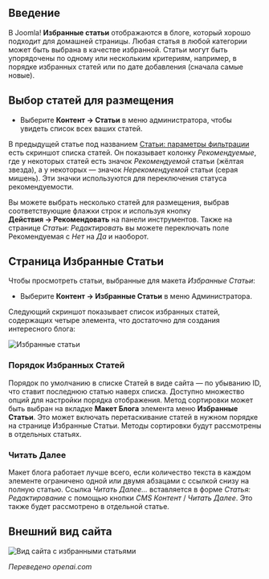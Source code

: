 <!-- Filename: J4.x:Featured_Articles / Display title: Статьи: Избранное  -->

## Введение

В Joomla! **Избранные статьи** отображаются в блоге, который хорошо подходит для домашней страницы. Любая статья в любой категории может быть выбрана в качестве избранной. Статьи могут быть упорядочены по одному или нескольким критериям, например, в порядке избранных статей или по дате добавления (сначала самые новые).  

## Выбор статей для размещения

- Выберите **Контент → Статьи** в меню администратора, чтобы увидеть список всех ваших статей.

В предыдущей статье под названием [Статьи: параметры фильтрации](jdocmanual?article=user/articles/articles-filter-options) есть скриншот списка статей. Он показывает колонку *Рекомендуемые*, где у некоторых статей есть значок *Рекомендуемой* статьи (жёлтая звезда), а у некоторых — значок *Нерекомендуемой* статьи (серая мишень). Эти значки используются для переключения статуса рекомендуемости.

Вы можете выбрать несколько статей для размещения, выбрав соответствующие флажки строк и используя кнопку **Действия → Рекомендовать** на панели инструментов. Также на странице *Статьи: Редактировать* вы можете переключать поле Рекомендуемая с *Нет* на *Да* и наоборот.

## Страница Избранные Статьи

Чтобы просмотреть статьи, выбранные для макета *Избранные Статьи*:

- Выберите **Контент → Избранные Статьи** в меню Администратора.

Следующий скриншот показывает список избранных статей, содержащих четыре элемента, что достаточно для создания интересного блога:

![Избранные статьи](../../../en/images/articles/articles-featured.png)

### Порядок Избранных Статей

Порядок по умолчанию в списке Статей в виде сайта — по убыванию ID, что ставит последнюю статью наверх списка. Доступно множество опций для настройки порядка отображения. Метод сортировки может быть выбран на вкладке **Макет Блога** элемента меню **Избранные Статьи**. Это может включать перетаскивание статей в нужном порядке на странице Избранные Статьи. Методы сортировки будут рассмотрены в отдельных статьях.

### Читать Далее

Макет блога работает лучше всего, если количество текста в каждом элементе ограничено одной или двумя абзацами с ссылкой снизу на полную статью. Ссылка *Читать Далее...* вставляется в форме *Статья: Редактирование* с помощью кнопки *CMS Контент* / *Читать Далее*. Это также будет рассмотрено в отдельной статье.

## Внешний вид сайта

![Вид сайта с избранными статьями](../../../en/images/articles/articles-featured-site.png)

*Переведено openai.com*

